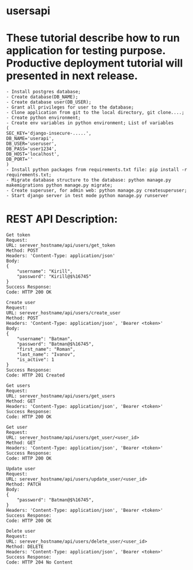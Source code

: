 # usersapi

# These tutorial describe how to run application for testing purpose. Productive deployment tutorial will presented in next release.

    - Install postgres database;
    - Create database(DB_NAME);
    - Create database user(DB_USER);
    - Grant all privileges for user to the database;
    - Clone application from git to the local directory, git clone....;
    - Create python environment;
    - Create env variables in python environment; List of variables 
    (
    SEC_KEY='django-insecure-.....', 
    DB_NAME='userapi', 
    DB_USER='useruser', 
    DB_PASS='user1234', 
    DB_HOST='localhost', 
    DB_PORT=''
    )
    - Install python packages from requirements.txt file: pip install -r requirements.txt;
    - Migrate database structure to the database: python manage.py makemigrations python manage.py migrate;
    - Create superuser, for admin web: python manage.py createsuperuser;
    - Start django server in test mode python manage.py runserver
 
# REST API Description:
    Get token
    Request:
    URL: serever_hostname/api/users/get_token
    Method: POST
    Headers: 'Content-Type: application/json'
    Body:
    { 
        "username": "Kirill",
        "password": "Kirill@$%16745" 
    }
    Success Response:
    Code: HTTP 200 OK

    Create user
    Request:
    URL: serever_hostname/api/users/create_user
    Method: POST
    Headers: 'Content-Type: application/json', 'Bearer <token>'
    Body:
    {
        "username": "Batman",
        "password": "Batman@$%16745",
        "first_name": "Roman",
        "last_name": "Ivanov",
        "is_active": 1
    }
    Success Response:
    Code: HTTP 201 Created
    
    Get users
    Request:
    URL: serever_hostname/api/users/get_users
    Method: GET
    Headers: 'Content-Type: application/json', 'Bearer <token>'
    Success Response:
    Code: HTTP 200 OK
    
    Get user
    Request:
    URL: serever_hostname/api/users/get_user/<user_id>
    Method: GET
    Headers: 'Content-Type: application/json', 'Bearer <token>'
    Success Response:
    Code: HTTP 200 OK
    
    Update user
    Request:
    URL: serever_hostname/api/users/update_user/<user_id>
    Method: PATCH
    Body:
    {
        "password": "Batman@$%16745",
    }
    Headers: 'Content-Type: application/json', 'Bearer <token>'
    Success Response:
    Code: HTTP 200 OK
    
    Delete user
    Request:
    URL: serever_hostname/api/users/delete_user/<user_id>
    Method: DELETE
    Headers: 'Content-Type: application/json', 'Bearer <token>'
    Success Response:
    Code: HTTP 204 No Content
